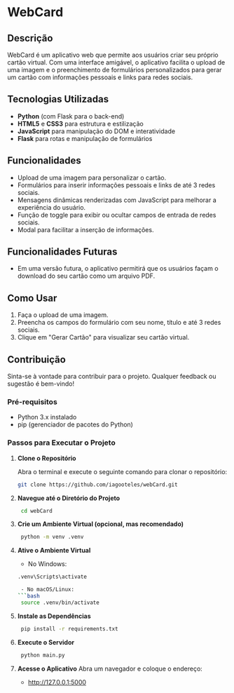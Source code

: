 # WebCard

## Descrição
WebCard é um aplicativo web que permite aos usuários criar seu próprio cartão virtual. Com uma interface amigável, o aplicativo facilita o upload de uma imagem e o preenchimento de formulários personalizados para gerar um cartão com informações pessoais e links para redes sociais.

## Tecnologias Utilizadas
- **Python** (com Flask para o back-end)
- **HTML5** e **CSS3** para estrutura e estilização
- **JavaScript** para manipulação do DOM e interatividade
- **Flask** para rotas e manipulação de formulários

## Funcionalidades
- Upload de uma imagem para personalizar o cartão.
- Formulários para inserir informações pessoais e links de até 3 redes sociais.
- Mensagens dinâmicas renderizadas com JavaScript para melhorar a experiência do usuário.
- Função de toggle para exibir ou ocultar campos de entrada de redes sociais.
- Modal para facilitar a inserção de informações.

## Funcionalidades Futuras
- Em uma versão futura, o aplicativo permitirá que os usuários façam o download do seu cartão como um arquivo PDF.

## Como Usar
1. Faça o upload de uma imagem.
2. Preencha os campos do formulário com seu nome, título e até 3 redes sociais.
3. Clique em "Gerar Cartão" para visualizar seu cartão virtual.

## Contribuição
Sinta-se à vontade para contribuir para o projeto. Qualquer feedback ou sugestão é bem-vindo!


### Pré-requisitos
- Python 3.x instalado
- pip (gerenciador de pacotes do Python)

### Passos para Executar o Projeto

1. **Clone o Repositório**

   Abra o terminal e execute o seguinte comando para clonar o repositório:

   ```bash
   git clone https://github.com/iagooteles/webCard.git

2. **Navegue até o Diretório do Projeto**
   ```bash
    cd webCard

3. **Crie um Ambiente Virtual (opcional, mas recomendado)**
   ```bash
    python -m venv .venv

4. **Ative o Ambiente Virtual**

   - No Windows:

   ```bash
   .venv\Scripts\activate

    - No macOS/Linux:
   ```bash
    source .venv/bin/activate

5. **Instale as Dependências**
   ```bash
    pip install -r requirements.txt

6. **Execute o Servidor**
   ```bash
    python main.py

7. **Acesse o Aplicativo**
    Abra um navegador e coloque o endereço: 
    - http://127.0.0.1:5000
    